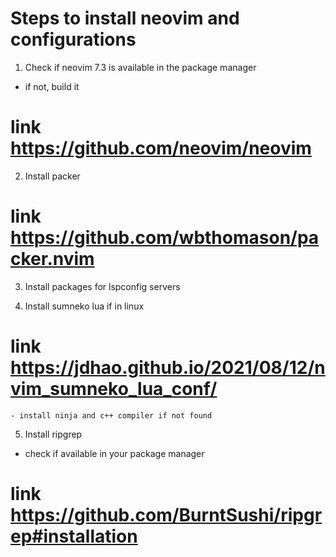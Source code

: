 # Steps to install neovim and configurations

1. Check if neovim 7.3 is available in the package manager
 - if not, build it 
 # link https://github.com/neovim/neovim

2. Install packer
  # link https://github.com/wbthomason/packer.nvim

3. Install packages for lspconfig servers

4. Install sumneko lua if in linux
  # link https://jdhao.github.io/2021/08/12/nvim_sumneko_lua_conf/
    - install ninja and c++ compiler if not found

5. Install ripgrep
  - check if available in your package manager
  # link https://github.com/BurntSushi/ripgrep#installation




